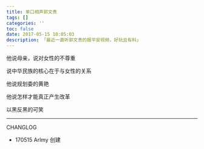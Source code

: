 ```yaml
---
title: 单口相声郭文贵
tags: []
categories: ''
toc: false
date: 2017-05-15 10:05:03
description: 「最近一直听郭文贵的报平安视频，好玩且有料」
---
```




他说母亲，说对女性的不尊重

说中华民族的核心在于与女性的关系

他说规划委的黄艳

他说怎样才能真正产生改革

以黑反黑的可笑





---

CHANGLOG

- 170515 Arlmy 创建
